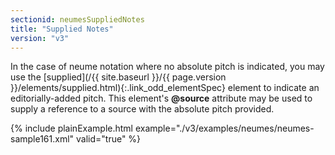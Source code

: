 ```yaml
---
sectionid: neumesSuppliedNotes
title: "Supplied Notes"
version: "v3"
---
```




In the case of neume notation where no absolute pitch is indicated, you may use the
[supplied](/{{ site.baseurl }}/{{ page.version }}/elements/supplied.html){:.link_odd_elementSpec} element to indicate an editorially-added pitch. This element's
**@source** attribute may be used to supply a reference to a source with the
absolute pitch provided.

{% include plainExample.html example="./v3/examples/neumes/neumes-sample161.xml" valid="true" %}

